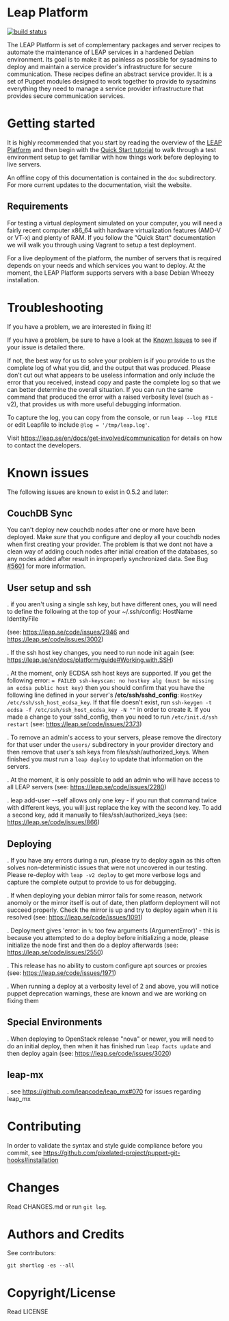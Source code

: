 Leap Platform
=============================


[![build status](https://0xacab.org/leap/platform/badges/master/build.svg)](https://0xacab.org/leap/platform/commits/master)


The LEAP Platform is set of complementary packages and server recipes to automate the maintenance of LEAP services in a hardened Debian environment. Its goal is to make it as painless as possible for sysadmins to deploy and maintain a service provider's infrastructure for secure communication. These recipes define an abstract service provider. It is a set of Puppet modules designed to work together to provide to sysadmins everything they need to manage a service provider infrastructure that provides secure communication services.

Getting started
=============================

It is highly recommended that you start by reading the overview of the [LEAP Platform](https://leap.se/docs/platform) and then begin with the [Quick Start tutorial](https://leap.se/en/docs/platform/tutorials/quick-start) to walk through a test environment setup to get familiar with how things work before deploying to live servers.

An offline copy of this documentation is contained in the `doc` subdirectory. For more current updates to the documentation, visit the website.

Requirements
------------------

For testing a virtual deployment simulated on your computer, you will need a fairly recent computer x86_64 with hardware virtualization features (AMD-V or VT-x) and plenty of RAM. If you follow the "Quick Start" documentation we will walk you through using Vagrant to setup a test deployment.

For a live deployment of the platform, the number of servers that is required depends on your needs and which services you want to deploy. At the moment, the LEAP Platform supports servers with a base Debian Wheezy installation.

Troubleshooting
=============================

If you have a problem, we are interested in fixing it!

If you have a problem, be sure to have a look at the [Known Issues](https://leap.se/docs/platform/known-issues) to see if your issue is detailed there.

If not, the best way for us to solve your problem is if you provide to us the complete log of what you did, and the output that was produced. Please don't cut out what appears to be useless information and only include the error that you received, instead copy and paste the complete log so that we can better determine the overall situation. If you can run the same command that produced the error with a raised verbosity level (such as -v2), that provides us with more useful debugging information.

To capture the log, you can copy from the console, or run `leap --log FILE` or edit Leapfile to include `@log = '/tmp/leap.log'`.

Visit https://leap.se/en/docs/get-involved/communication for details on how to contact the developers.

Known issues
============

The following issues are known to exist in 0.5.2 and later:

CouchDB Sync
------------
You can't deploy new couchdb nodes after one or more have been deployed. Make *sure* that you configure and deploy all your couchdb nodes when first creating your provider. The problem is that we dont not have a clean way of adding couch nodes after initial creation of the databases, so any nodes added after result in improperly synchronized data. See Bug [#5601](https://leap.se/code/issues/5601) for more information.

User setup and ssh
------------------

. if you aren't using a single ssh key, but have different ones, you will need to define the following at the top of your ~/.ssh/config:
  HostName <ip address>
  IdentityFile <path to identity file>

  (see: https://leap.se/code/issues/2946 and https://leap.se/code/issues/3002)

. If the ssh host key changes, you need to run node init again (see: https://leap.se/en/docs/platform/guide#Working.with.SSH)

. At the moment, only ECDSA ssh host keys are supported. If you get the following error: `= FAILED ssh-keyscan: no hostkey alg (must be missing an ecdsa public host key)` then you should confirm that you have the following line defined in your server's **/etc/ssh/sshd_config**: `HostKey /etc/ssh/ssh_host_ecdsa_key`. If that file doesn't exist, run `ssh-keygen -t ecdsa -f /etc/ssh/ssh_host_ecdsa_key -N ""` in order to create it. If you made a change to your sshd_config, then you need to run `/etc/init.d/ssh restart` (see: https://leap.se/code/issues/2373)

. To remove an admin's access to your servers, please remove the directory for that user under the `users/` subdirectory in your provider directory and then remove that user's ssh keys from files/ssh/authorized_keys. When finished you *must* run a `leap deploy` to update that information on the servers.

. At the moment, it is only possible to add an admin who will have access to all LEAP servers (see: https://leap.se/code/issues/2280)

. leap add-user --self allows only one key - if you run that command twice with different keys, you will just replace the key with the second key. To add a second key, add it manually to files/ssh/authorized_keys (see: https://leap.se/code/issues/866)


Deploying
---------

. If you have any errors during a run, please try to deploy again as this often solves non-deterministic issues that were not uncovered in our testing. Please re-deploy with `leap -v2 deploy` to get more verbose logs and capture the complete output to provide to us for debugging.

. If when deploying your debian mirror fails for some reason, network anomoly or the mirror itself is out of date, then platform deployment will not succeed properly. Check the mirror is up and try to deploy again when it is resolved (see: https://leap.se/code/issues/1091)

. Deployment gives 'error: in `%`: too few arguments (ArgumentError)' - this is because you attempted to do a deploy before initializing a node, please initialize the node first and then do a deploy afterwards (see: https://leap.se/code/issues/2550)

. This release has no ability to custom configure apt sources or proxies (see: https://leap.se/code/issues/1971)

. When running a deploy at a verbosity level of 2 and above, you will notice puppet deprecation warnings, these are known and we are working on fixing them

Special Environments
--------------------

. When deploying to OpenStack release "nova" or newer, you will need to do an initial deploy, then when it has finished run `leap facts update` and then deploy again (see: https://leap.se/code/issues/3020)

leap-mx
-------

. see https://github.com/leapcode/leap_mx#070 for issues regarding leap_mx


Contributing
============

In order to validate the syntax and style guide compliance
before you commit, see https://github.com/pixelated-project/puppet-git-hooks#installation


Changes
=========

Read CHANGES.md or run `git log`.

Authors and Credits
===================

See contributors:

    git shortlog -es --all


Copyright/License
=================

Read LICENSE

